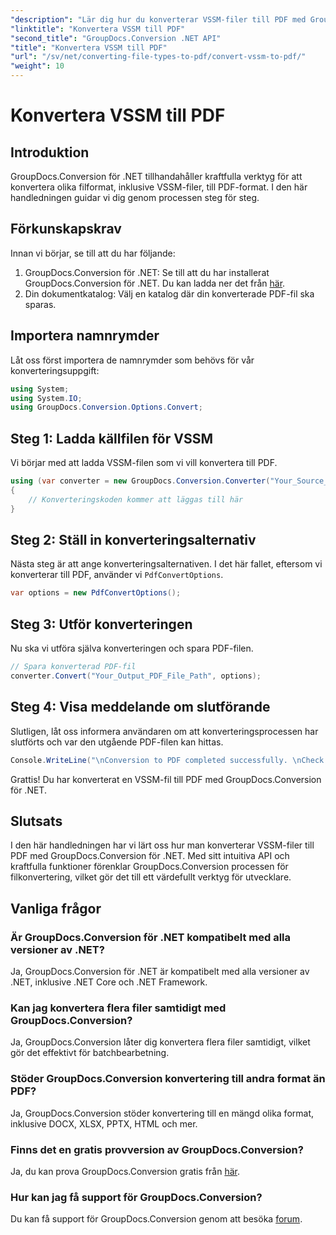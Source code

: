 ```yaml
---
"description": "Lär dig hur du konverterar VSSM-filer till PDF med GroupDocs.Conversion för .NET. Lättförståelig handledning med steg-för-steg-instruktioner."
"linktitle": "Konvertera VSSM till PDF"
"second_title": "GroupDocs.Conversion .NET API"
"title": "Konvertera VSSM till PDF"
"url": "/sv/net/converting-file-types-to-pdf/convert-vssm-to-pdf/"
"weight": 10
---
```


# Konvertera VSSM till PDF

## Introduktion
GroupDocs.Conversion för .NET tillhandahåller kraftfulla verktyg för att konvertera olika filformat, inklusive VSSM-filer, till PDF-format. I den här handledningen guidar vi dig genom processen steg för steg.
## Förkunskapskrav
Innan vi börjar, se till att du har följande:
1. GroupDocs.Conversion för .NET: Se till att du har installerat GroupDocs.Conversion för .NET. Du kan ladda ner det från [här](https://releases.groupdocs.com/conversion/net/).
2. Din dokumentkatalog: Välj en katalog där din konverterade PDF-fil ska sparas.

## Importera namnrymder
Låt oss först importera de namnrymder som behövs för vår konverteringsuppgift:
```csharp
using System;
using System.IO;
using GroupDocs.Conversion.Options.Convert;
```
## Steg 1: Ladda källfilen för VSSM
Vi börjar med att ladda VSSM-filen som vi vill konvertera till PDF.
```csharp
using (var converter = new GroupDocs.Conversion.Converter("Your_Source_VSSM_File_Path"))
{
    // Konverteringskoden kommer att läggas till här
}
```
## Steg 2: Ställ in konverteringsalternativ
Nästa steg är att ange konverteringsalternativen. I det här fallet, eftersom vi konverterar till PDF, använder vi `PdfConvertOptions`.
```csharp
var options = new PdfConvertOptions();
```
## Steg 3: Utför konverteringen
Nu ska vi utföra själva konverteringen och spara PDF-filen.
```csharp
// Spara konverterad PDF-fil
converter.Convert("Your_Output_PDF_File_Path", options);
```
## Steg 4: Visa meddelande om slutförande
Slutligen, låt oss informera användaren om att konverteringsprocessen har slutförts och var den utgående PDF-filen kan hittas.
```csharp
Console.WriteLine("\nConversion to PDF completed successfully. \nCheck output in {0}", "Your_Output_Folder_Path");
```
Grattis! Du har konverterat en VSSM-fil till PDF med GroupDocs.Conversion för .NET.

## Slutsats
I den här handledningen har vi lärt oss hur man konverterar VSSM-filer till PDF med GroupDocs.Conversion för .NET. Med sitt intuitiva API och kraftfulla funktioner förenklar GroupDocs.Conversion processen för filkonvertering, vilket gör det till ett värdefullt verktyg för utvecklare.
## Vanliga frågor
### Är GroupDocs.Conversion för .NET kompatibelt med alla versioner av .NET?
Ja, GroupDocs.Conversion för .NET är kompatibelt med alla versioner av .NET, inklusive .NET Core och .NET Framework.
### Kan jag konvertera flera filer samtidigt med GroupDocs.Conversion?
Ja, GroupDocs.Conversion låter dig konvertera flera filer samtidigt, vilket gör det effektivt för batchbearbetning.
### Stöder GroupDocs.Conversion konvertering till andra format än PDF?
Ja, GroupDocs.Conversion stöder konvertering till en mängd olika format, inklusive DOCX, XLSX, PPTX, HTML och mer.
### Finns det en gratis provversion av GroupDocs.Conversion?
Ja, du kan prova GroupDocs.Conversion gratis från [här](https://releases.groupdocs.com/).
### Hur kan jag få support för GroupDocs.Conversion?
Du kan få support för GroupDocs.Conversion genom att besöka [forum](https://forum.groupdocs.com/c/conversion/11).